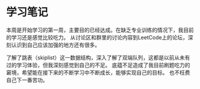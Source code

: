 # 学习笔记

本周是开始学习的第一周，主要目的已经达成。在缺乏专业训练的情况下，我目前的学习还是感觉比较吃力。
从讨论区和群里的讨论内容到LeetCode上的论坛，深刻认识到自己应该加强的地方还有很多。

了解了跳表（skiplist）这一数据结构，深入了解了双端队列，这都是以前从未有过的学习体验，但我深刻感觉到自己的不足。
底蕴不足造成了我目前刷题吃力的窘境，希望能在接下来的不断学习中不断成长，能够实现自己的目标。
也不枉费自己下一番苦功。
